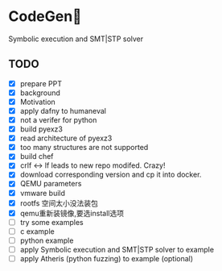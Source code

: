 # CodeGen📖
Symbolic execution and SMT|STP solver
## TODO
- [x] prepare PPT
 - [x] background
 - [x] Motivation
- [x] apply dafny to humaneval
 - [x] not a verifer for python
- [x] build pyexz3
 - [x] read architecture of pyexz3
 - [x] too many structures are not supported
- [x] build chef
 - [x] crlf <-> lf leads to new repo modifed. Crazy!
 - [x] download corresponding version and cp it into docker.
 - [x] QEMU parameters
 - [x] vmware build
  - [x] rootfs 空间太小没法装包
  - [x] qemu重新装镜像,要选install选项
- [ ] try some examples
 - [ ] c example
 - [ ] python example
- [ ] apply Symbolic execution and SMT|STP solver to example
- [ ] apply Atheris (python fuzzing) to example (optional)
